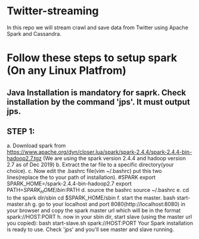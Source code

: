 # Twitter-streaming
In this repo we will stream crawl and save data from Twitter using Apache Spark and Cassandra.

# Follow these steps to setup spark (On any Linux Platfrom)

## Java Installation is mandatory for saprk. Check installation by the command 'jps'. It must output jps.

## STEP 1:
a. Download spark from https://www.apache.org/dyn/closer.lua/spark/spark-2.4.4/spark-2.4.4-bin-hadoop2.7.tgz (We are using the spark version 2.4.4 and hadoop version 2.7 as of Dec 2019)
b. Extract the tar file to a specific directory(your choice).
c. Now edit the .bashrc file(vim ~/.bashrc) put this two lines(replace the <path to dir> to your path of installation).
    #SPARK
    export SPARK_HOME=<path to the dir>/spark-2.4.4-bin-hadoop2.7
    export PATH=$SPARK_HOME/bin:$PATH
d. source the bashrc
    source ~/.bashrc
e. cd to the spark dir/sbin
    cd $SPARK_HOME/sbin
f. start the master. 
    bash start-master.sh
g. go to your localhost and port 8080(http://localhost:8080) in your browser and copy the spark master url which will be in the format spark://HOST:PORT
h. now in your sbin dir, start slave (using the master url you copied):
    bash start-slave.sh spark://HOST:PORT
Your Spark installation is ready to use. Check 'jps' and you'll see master and slave running.
